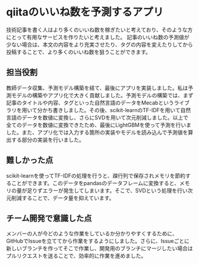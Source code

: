 # qiitaのいいね数を予測するアプリ
技術記事を書く人はより多くのいいね数を稼ぎたいと考えており、そのような方にとって有用なサービスを作りたいと考えました。
記事のいいね数の予測値が少ない場合は、本文の内容をより充実させたり、タグの内容を変えたりしてから投稿することで、より多くのいいね数を狙うことができます。

## 担当役割
教師データ収集、予測モデル構築を経て、最後にアプリを実装しました。私は予測モデルの構築やアプリ化で大きく貢献しました。予測モデルの構築では、まず記事のタイトルや内容、タグといった自然言語のデータをMecabというライブラリを用いて分かち書きしました。その後、scikit-learnのTF-IDFを用いて自然言語のデータを数値に変換し、さらにSVDを用いて次元削減しました。以上で全てのデータを数値に変換できたため、最後にLightGBMを使って予測を行いました。また、アプリ化では入力する箇所の実装やモデルを読み込んで予測値を算出する部分の実装を行いました。

## 難しかった点
scikit-learnを使ってTF-IDFの処理を行うと、疎行列で保存されメモリを節約することができます。このデータをpandasのデータフレームに変換すると、メモリの量が足りずエラーが発生してしまいます。そこで、SVDという処理を行い次元削減することで、データ量を抑えています。

## チーム開発で意識した点
メンバーの人が今どのような作業をしているか分かりやすくするために、GitHubでIssueを立ててから作業をするようにしました。さらに、Issueごとに新しいブランチを作ってそこで作業し、開発用のブランチにマージしたい場合はプルリクエストを送ることで、効率的に作業を進めました。
